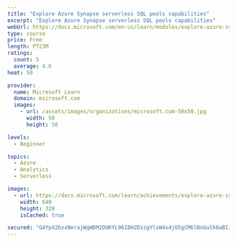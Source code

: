 ```yaml
---
title: "Explore Azure Synapse serverless SQL pools capabilities"
excerpt: "Explore Azure Synapse serverless SQL pools capabilities"
webUrl: https://docs.microsoft.com/en-us/learn/modules/explore-azure-synapse-serverless-sql-pools-capabilities/
type: course
price: Free
length: PT23M
ratings:
  count: 5
  average: 4.6
heat: 50

provider:
  name: Microsoft Learn
  domain: microsoft.com
  images:
    - url: /assets/images/organizations/microsoft.com-50x50.jpg
      width: 50
      height: 50

levels:
  - Beginner

topics:
  - Azure
  - Analytics
  - Serverless

images:
  - url: https://docs.microsoft.com/learn/achievements/explore-azure-synapse-serverless-sql-pools-capabilities-social.png
    width: 640
    height: 320
    isCached: true

secured: "G4Yp42bzxNerajWgWDM2DUKYL96I8H2DzzgYlsW4x4jO5gCM6lBnGulh8aBIJTivVSeur3xnmC83o2SS3ZGoIYIulKuFlVEpIKfNh+i97+M6vyDwoP89Rz4BJR7dKyrmBJWML/p20l8MCaxlZNzp59qqwkpVeR5P5SZSjGG9JXCBl3ERAzgrM9V1EtWCOR/WqiRvIIkn+Wq0CtrvruOg4VI54749isOZ4gqilIK5cZskuzizNfzngMQz5whp4ghMWMbIm14yxGgd6rOA1bwzcrKOXJZTYhwp8NZqbrYv3M1t2XycifzfL46DMBp/oprjAsoOnZnJkYQLeOYLsOB7BUbocn1+f6oMVMQtFDOnwXMktGBUH3CFgCS+mdGcLqdRXNle9oodTHbp7E8HhkSv9ORX2RUb42dIVe0P+1ZTxMU=;ybvi422fOuXnRUlGp0yFIQ=="
---
```



